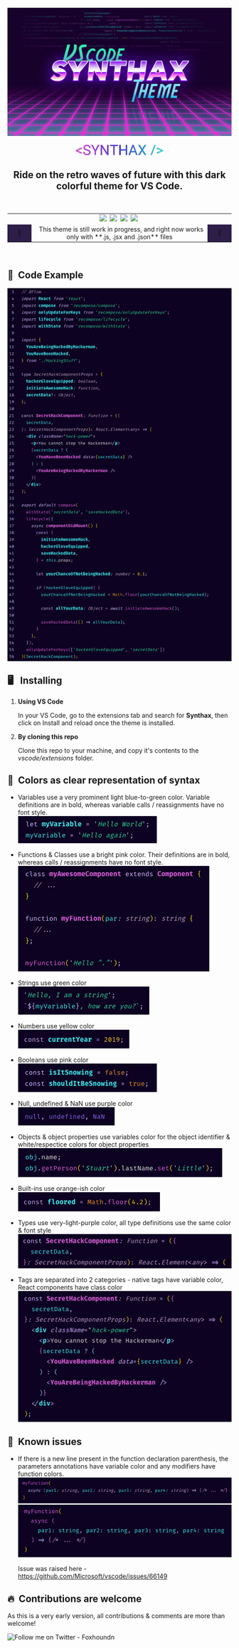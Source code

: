 <div width="800">

<div align="center">
  <br/>
  <img src="https://github.com/foxhoundn/synthax-code-theme/raw/master/themes/img/synthax_logo.png" alt="Syntax Theme Code Example" width="900" />
  <br />
  <br />
  <img src="https://github.com/foxhoundn/synthax-code-theme/raw/master/themes/img/symbol.png" alt="Syntax Theme" />
  <h2>Ride on the retro waves of future with this dark colorful theme for VS Code. </h2>

</div>
<br />
<table align="center" width="800">
<tr>
<td colspan="3" align="center">
<img src="https://img.shields.io/vscode-marketplace/v/foxhoundn.synthax.svg?label=Synthax&style=for-the-badge&colorB=e04cdd&colorA=171023" />&nbsp;
<img src="https://img.shields.io/vscode-marketplace/d/foxhoundn.synthax.svg?style=for-the-badge&colorB=2de2e6&colorA=171023" />&nbsp;
<img src="https://img.shields.io/github/last-commit/foxhoundn/synthax-code-theme.svg?style=for-the-badge&colorB=21ce97&colorA=171023" />&nbsp;
<img src="https://img.shields.io/github/issues/foxhoundn/synthax-code-theme.svg?style=for-the-badge&colorB=e08c26&colorA=171023" />&nbsp;
</td>
</tr>
<tr>
<td bgcolor="#2c1e49" width="40" align="center">🚧 </td>
<td align="center">&nbsp; This theme is still work in progress, and right now works only with **.js, .jsx and .json** files </td>
<td bgcolor="#2c1e49" width="40" align="center">🚧 </td>
</tr>
</table>
<br />

## 🔮&nbsp; Code Example

<img src="https://github.com/foxhoundn/synthax-code-theme/raw/master/themes/img/code.png" alt="Syntax Theme Code Example" width="800" align="center" />

## 🖥 &nbsp; Installing

1. **Using VS Code**

   In your VS Code, go to the extensions tab and search for **Synthax**, then click on Install and reload once the theme is installed.

2. **By cloning this repo**

   Clone this repo to your machine, and copy it's contents to the _vscode/extensions_ folder.

## 💜&nbsp; Colors as clear representation of syntax

- Variables use a very prominent light blue-to-green color. Variable definitions are in bold, whereas variable calls / reassignments have no font style.  
  <img src="https://github.com/foxhoundn/synthax-code-theme/raw/master/themes/img/examples/variables.png" alt="Syntax Theme | Variables Example" />

- Functions & Classes use a bright pink color. Their definitions are in bold, whereas calls / reassignments have no font style.  
  <img src="https://github.com/foxhoundn/synthax-code-theme/raw/master/themes/img/examples/functions-classes.png" alt="Syntax Theme | Functions Example"  />

- Strings use green color  
  <img src="https://github.com/foxhoundn/synthax-code-theme/raw/master/themes/img/examples/strings.png" alt="Syntax Theme | Strings Example" />

- Numbers use yellow color  
  <img src="https://github.com/foxhoundn/synthax-code-theme/raw/master/themes/img/examples/numbers.png" alt="Syntax Theme | Numbers Example" />

- Booleans use pink color  
  <img src="https://github.com/foxhoundn/synthax-code-theme/raw/master/themes/img/examples/boolean.png" alt="Syntax Theme | Boolean Example" />

- Null, undefined & NaN use purple color  
  <img src="https://github.com/foxhoundn/synthax-code-theme/raw/master/themes/img/examples/null.png" alt="Syntax Theme | Boolean Example" />

- Objects & object properties use variables color for the object identifier & white/respectice colors for object properties  
  <img src="https://github.com/foxhoundn/synthax-code-theme/raw/master/themes/img/examples/objects.png" alt="Syntax Theme | Objects Example" />

- Built-ins use orange-ish color  
  <img src="https://github.com/foxhoundn/synthax-code-theme/raw/master/themes/img/examples/builtins.png" alt="Syntax Theme | Built-ins Example" />

- Types use very-light-purple color, all type definitions use the same color & font style  
  <img src="https://github.com/foxhoundn/synthax-code-theme/raw/master/themes/img/examples/types.png" alt="Syntax Theme | Types Example" />

- Tags are separated into 2 categories - native tags have variable color, React components have class color  
  <img src="https://github.com/foxhoundn/synthax-code-theme/raw/master/themes/img/examples/tags.png" alt="Syntax Theme | Tags Example" />

## 🛑&nbsp; Known issues

- If there is a new line present in the function declaration parenthesis, the parameters annotations have variable color and any modifiers have function colors.  
  <img src="https://github.com/foxhoundn/synthax-code-theme/raw/master/themes/img/examples/parameters-correct.png" alt="Syntax Theme | Function params correct Example" />  
  <img src="https://github.com/foxhoundn/synthax-code-theme/raw/master/themes/img/examples/parameters-wrong.png" alt="Syntax Theme | Function params error Example" />

  Issue was raised here - https://github.com/Microsoft/vscode/issues/66149

## 🔥&nbsp; Contributions are welcome

As this is a very early version, all contributions & comments are more than welcome!

<img src="https://img.shields.io/twitter/follow/espadrine.svg?label=Twitter&style=for-the-badge&colorB=2de2e6&colorA=171023" alt="Follow me on Twitter - Foxhoundn" />

</div>
